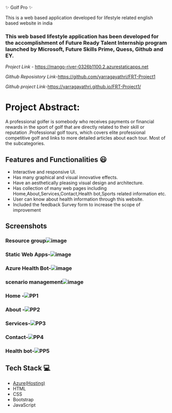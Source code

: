  ✨ Golf Pro  ✨

This is a web based application developed for lifestyle related english based website in india

### This web based lifestyle application has been developed for the accomplishment of Future Ready Talent Internship program launched by Microsoft, Future Skills Prime, Quess, Github and EY.


*Project Link* - https://mango-river-0326b1100.2.azurestaticapps.net

*Github Reposistory Link*-https://github.com/yarragayathri/FRT-Project1

*Github project Link*-https://yarragayathri.github.io/FRT-Project1/


# Project Abstract:
A professional golfer is somebody who receives payments or financial rewards in the sport of golf that are directly related to their skill or reputation .Professional golf tours, which covers elite professional competitive golf and links to more detailed articles about each tour. Most of the subcategories.


## Features and Functionalities 😃

- Interactive and responsive UI.
- Has many graphical and visual innovative effects.
- Have an aesthetically pleasing visual design and architecture.
- Has collection of many web pages including Home,About,Services,Contact,Health bot,Sports related information etc.
- User can know about health information through this website.
- Included the feedback Survey form to increase the scope of improvement 

## Screenshots





   

### Resource group![image](https://user-images.githubusercontent.com/115874449/209103065-06bbaaa9-be40-44ac-a866-1868f777e0fb.png)





### Static Web Apps-![image](https://user-images.githubusercontent.com/115874449/209102121-05537d8e-2d46-48d1-9f83-a6d210915e15.png)







###  Azure Health Bot-![image](https://user-images.githubusercontent.com/115874449/209102392-6777e254-6f1c-49c0-adb5-3cb7f1bd5920.png)








### scenario management![image](https://user-images.githubusercontent.com/115874449/213120627-6d60565f-f0f3-4bb4-80ea-62d0ee9d8e3b.png)








### Home -![PP1](https://user-images.githubusercontent.com/115874449/208628023-d2ae5f4b-798e-4be3-831b-5d3874fd7b15.png)







### About -![PP2](https://user-images.githubusercontent.com/115874449/208628230-7d4cd69e-ff4f-4750-b5b4-5f656e847d19.png)







### Services-![PP3](https://user-images.githubusercontent.com/115874449/208628581-bc786614-5c20-4510-b06c-a036a0a47faa.png)








### Contact-![PP4](https://user-images.githubusercontent.com/115874449/208628800-c47514e6-c29c-4c17-8004-fbb6fe76fcf0.png)







### Health bot-![PP5](https://user-images.githubusercontent.com/115874449/208630773-926a6b40-bbd0-4f38-b1dc-7b47e3b37f73.png)






## Tech Stack 💻

- [Azure(Hosting)](https://azure.microsoft.com/en-in/features/azure-portal/)
- HTML
- CSS
- Bootstrap
- JavaScript
